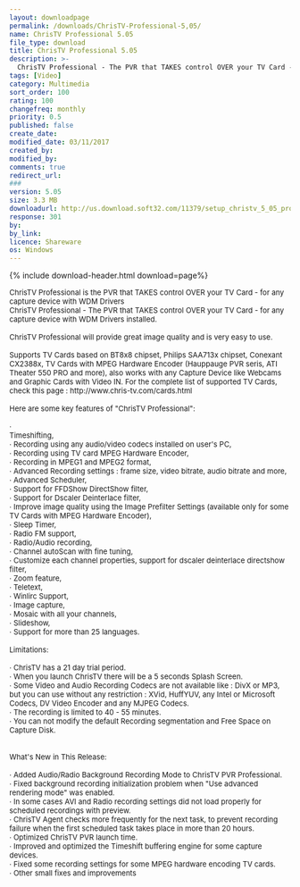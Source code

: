 ```yaml
---
layout: downloadpage
permalink: /downloads/ChrisTV-Professional-5,05/
name: ChrisTV Professional 5.05
file_type: download
title: ChrisTV Professional 5.05
description: >-
  ChrisTV Professional - The PVR that TAKES control OVER your TV Card - for any capture device with WDM Drivers installed.
tags: [Video]
category: Multimedia
sort_order: 100
rating: 100
changefreq: monthly
priority: 0.5
published: false
create_date:
modified_date: 03/11/2017
created_by:
modified_by:
comments: true
redirect_url:
###
version: 5.05
size: 3.3 MB
downloadurl: http://us.download.soft32.com/11379/setup_christv_5_05_pro.exe
response: 301
by:
by_link:
licence: Shareware
os: Windows
---
```


{% include download-header.html download=page%}

<p style="fix-download-text !important">
<p><font size="2">ChrisTV Professional is the PVR that TAKES control OVER your TV Card - for any capture device with WDM Drivers <br />
ChrisTV Professional - The PVR that TAKES control OVER your TV Card - for any capture device with WDM Drivers installed. <br />
<br />
ChrisTV Professional will provide great image quality and is very easy to use. <br />
<br />
Supports TV Cards based on BT8x8 chipset, Philips SAA713x chipset, Conexant CX2388x, TV Cards with MPEG Hardware Encoder (Hauppauge PVR seris, ATI Theater 550 PRO and more), also works with any Capture Device like Webcams and Graphic Cards with Video IN. For the complete list of supported TV Cards, check this page : http://www.chris-tv.com/cards.html <br />
<br />
Here are some key features of "ChrisTV Professional": <br />
<br />
· <br />
Timeshifting, <br />
· Recording using any audio/video codecs installed on user's PC, <br />
· Recording using TV card MPEG Hardware Encoder, <br />
· Recording in MPEG1 and MPEG2 format, <br />
· Advanced Recording settings : frame size, video bitrate, audio bitrate and more, <br />
· Advanced Scheduler, <br />
· Support for FFDShow DirectShow filter, <br />
· Support for Dscaler Deinterlace filter, <br />
· Improve image quality using the Image Prefilter Settings (available only for some TV Cards with MPEG Hardware Encoder), <br />
· Sleep Timer, <br />
· Radio FM support, <br />
· Radio/Audio recording, <br />
· Channel autoScan with fine tuning, <br />
· Customize each channel properties, support for dscaler deinterlace directshow filter, <br />
· Zoom feature, <br />
· Teletext, <br />
· Winlirc Support, <br />
· Image capture, <br />
· Mosaic with all your channels, <br />
· Slideshow, <br />
· Support for more than 25 languages. <br />
<br />
Limitations: <br />
<br />
· ChrisTV has a 21 day trial period. <br />
· When you launch ChrisTV there will be a 5 seconds Splash Screen. <br />
· Some Video and Audio Recording Codecs are not available like : DivX or MP3, but you can use without any restriction : XVid, HuffYUV, any Intel or Microsoft Codecs, DV Video Encoder and any MJPEG Codecs. <br />
· The recording is limited to 40 - 55 minutes. <br />
· You can not modify the default Recording segmentation and Free Space on Capture Disk. <br />
<br />
<br />
What's New in This Release: <br />
<br />
· Added Audio/Radio Background Recording Mode to ChrisTV PVR Professional. <br />
· Fixed background recording initialization problem when "Use advanced rendering mode" was enabled. <br />
· In some cases AVI and Radio recording settings did not load properly for scheduled recordings with preview. <br />
· ChrisTV Agent checks more frequently for the next task, to prevent recording failure when the first scheduled task takes place in more than 20 hours. <br />
· Optimized ChrisTV PVR launch time. <br />
· Improved and optimized the Timeshift buffering engine for some capture devices. <br />
· Fixed some recording settings for some MPEG hardware encoding TV cards. <br />
· Other small fixes and improvements</font></p></p>
